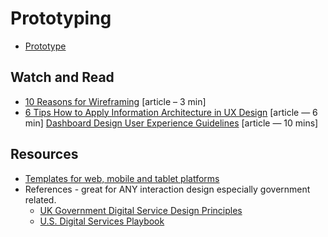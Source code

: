 # Prototyping

* [Prototype](Prototype.md)

## Watch and Read
* [10 Reasons for Wireframing](http://cornerstone-digital.com.au/blog/10-reasons-for-wireframing/#.XcRjZpJKjMK) [article – 3 min]
* [6 Tips How to Apply Information Architecture in UX Design](https://tubikstudio.com/6-tips-how-to-apply-information-architecture-in-ux-design/) [article — 6 min]
[Dashboard Design User Experience Guidelines](http://www.uxforthemasses.com/dashboard-design/) [article — 10 mins]

## Resources
* [Templates for web, mobile and tablet platforms](https://uiuxassets.com/assets/printable-wireframe-templates/)
* References - great for ANY interaction design especially government related.
  * [UK Government Digital Service Design Principles](https://www.gov.uk/guidance/government-design-principles)
  * [U.S. Digital Services Playbook](https://playbook.cio.gov/)

